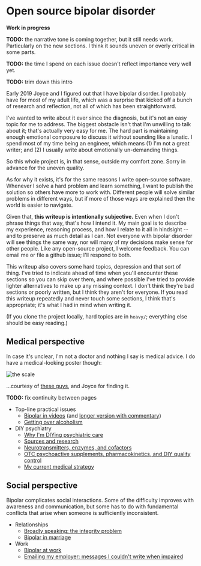 # Open source bipolar disorder
**Work in progress**

**TODO:** the narrative tone is coming together, but it still needs work. Particularly on the new sections. I think it sounds uneven or overly critical in some parts.

**TODO:** the time I spend on each issue doesn't reflect importance very well yet.

**TODO:** trim down this intro

Early 2019 Joyce and I figured out that I have bipolar disorder. I probably have for most of my adult life, which was a surprise that kicked off a bunch of research and reflection, not all of which has been straightforward.

I've wanted to write about it ever since the diagnosis, but it's not an easy topic for me to address. The biggest obstacle isn't that I'm unwilling to talk about it; that's actually very easy for me. The hard part is maintaining enough emotional composure to discuss it without sounding like a lunatic. I spend most of my time being an engineer, which means (1) I'm not a great writer; and (2) I usually write about emotionally un-demanding things.

So this whole project is, in that sense, outside my comfort zone. Sorry in advance for the uneven quality.

As for why it exists, it's for the same reasons I write open-source software. Whenever I solve a hard problem and learn something, I want to publish the solution so others have more to work with. Different people will solve similar problems in different ways, but if more of those ways are explained then the world is easier to navigate.

Given that, **this writeup is intentionally subjective.** Even when I don't phrase things that way, that's how I intend it. My main goal is to describe my experience, reasoning process, and how I relate to it all in hindsight -- and to preserve as much detail as I can. Not everyone with bipolar disorder will see things the same way, nor will many of my decisions make sense for other people. Like any open-source project, I welcome feedback. You can email me or file a github issue; I'll respond to both.

This writeup also covers some hard topics, depression and that sort of thing. I've tried to indicate ahead of time when you'll encounter these sections so you can skip over them, and where possible I've tried to provide lighter alternatives to make up any missing context. I don't think they're bad sections or poorly written, but I think they aren't for everyone. If you read this writeup repeatedly and never touch some sections, I think that's appropriate; it's what I had in mind when writing it.

(If you clone the project locally, hard topics are in `heavy/`; everything else should be easy reading.)


## Medical perspective
In case it's unclear, I'm not a doctor and nothing I say is medical advice. I do have a medical-looking poster though:

![the scale](https://www.bipolaruk.org/GetImage.aspx?IDMF=9e569223-c9dc-495b-b615-bb10837b15a8&w=453&h=640&src=mc)

...courtesy of [these guys](https://www.bipolaruk.org), and Joyce for finding it.

**TODO:** fix continuity between pages

+ Top-line practical issues
  + [Bipolar in videos](bond-scott.md) (and [longer version with commentary](heavy/deepdive.md))
  + [Getting over alcoholism](alcohol-substitution.md)
+ DIY psychiatry
  + [Why I'm DIYing psychiatric care](diy-medicine.md)
  + [Sources and research](sources.md)
  + [Neurotransmitters, enzymes, and cofactors](neurotransmitters.md)
  + [OTC psychoactive supplements, pharmacokinetics, and DIY quality control](supplements.md)
  + [My current medical strategy](strategy.md)


## Social perspective
Bipolar complicates social interactions. Some of the difficulty improves with awareness and communication, but some has to do with fundamental conflicts that arise when someone is sufficiently inconsistent.

+ Relationships
  + [Broadly speaking: the integrity problem](integrity.md)
  + [Bipolar in marriage](heavy/bipolar-marriage.md)
+ Work
  + [Bipolar at work](heavy/bipolar-work.md)
  + [Emailing my employer: messages I couldn't write when impaired](emails.md)
